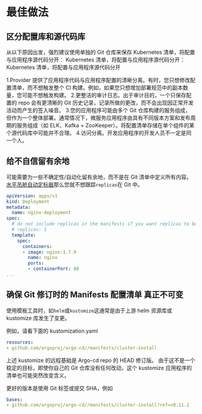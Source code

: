 <!-- TRANSLATED by md-translate -->
<!-- TRANSLATED by md-translate -->

# 最佳做法

## 区分配置库和源代码库

从以下原因出发，强烈建议使用单独的 Git 仓库来保存 Kubernetes 清单，将配置与应用程序源代码分开： Kubernetes 清单，将配置与应用程序源代码分开： Kubernetes 清单，将配置与应用程序源代码分开

1.Provider 提供了应用程序代码与应用程序配置的清晰分离。有时，您只想修改配置清单，而不想触发整个 CI 构建。例如，如果您只想增加部署规范中的副本数量，您可能不想触发构建。 2.更整洁的审计日志。出于审计目的，一个只保存配置的 repo 会有更清晰的 Git 历史记录，记录所做的更改，而不会出现因正常开发活动而产生的签入噪音。 3.您的应用程序可能由多个 Git 仓库构建的服务组成，但作为一个整体部署。通常情况下，微服务应用程序由具有不同版本方案和发布周期的服务组成（如 ELK、Kafka + ZooKeeper）。将配置清单存储在单个组件的某个源代码库中可能并不合理。 4.访问分离。开发应用程序的开发人员不一定是同一个人。

## 给不自信留有余地

可能需要为一些不确定性/自动化留有余地，而不是在 Git 清单中定义所有内容。[水平吊舱自动定标器](https://kubernetes.io/docs/tasks/run-application/horizontal-pod-autoscale/)那么您就不想跟踪`replicas`在 Git 中。

```yaml
apiVersion: apps/v1
kind: Deployment
metadata:
  name: nginx-deployment
spec:
  # do not include replicas in the manifests if you want replicas to be controlled by HPA
  # replicas: 1
  template:
    spec:
      containers:
      - image: nginx:1.7.9
        name: nginx
        ports:
        - containerPort: 80
...
```

## 确保 Git 修订时的 Manifests 配置清单 真正不可变

使用模板工具时，如`helm`或`kustomize`这通常是由于上游 helm 资源库或 kustomize 库发生了变更。

例如，请看下面的 kustomization.yaml

```yaml
resources:
- github.com/argoproj/argo-cd//manifests/cluster-install
```

上述 kustomize 的远程基础是 Argo-cd repo 的 HEAD 修订版。 由于这不是一个稳定的目标，即使你自己的 Git 仓库没有任何改动，这个 kustomize 应用程序的清单也可能突然改变含义。

更好的版本是使用 Git 标签或提交 SHA，例如

```yaml
bases:
- github.com/argoproj/argo-cd//manifests/cluster-install?ref=v0.11.1
```
